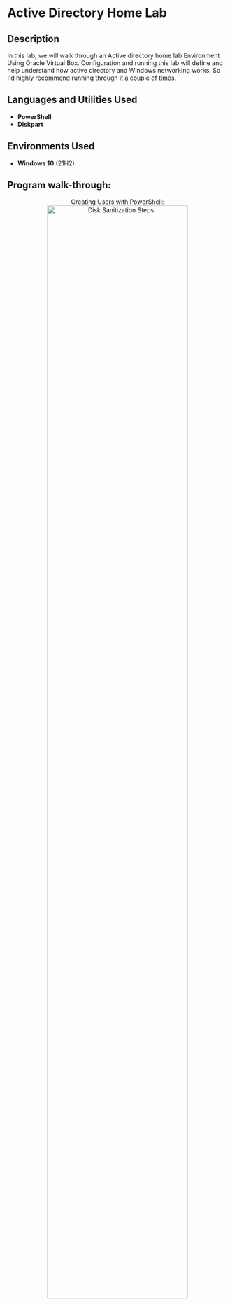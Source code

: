<h1>Active Directory Home Lab</h1>

<h2>Description</h2>
In this lab, we will walk through an Active directory home lab Environment Using Oracle Virtual Box. Configuration and running this lab will define and help understand how active directory and Windows networking works, So I'd highly recommend running through it a couple of times.
<br />


<h2>Languages and Utilities Used</h2>

- <b>PowerShell</b> 
- <b>Diskpart</b>

<h2>Environments Used </h2>

- <b>Windows 10</b> (21H2)

<h2>Program walk-through:</h2>

<p align="center">
Creating Users with PowerShell: <br/>
<img src="https://i.imgur.com/UJjv6cp.png" height="80%" width="80%" alt="Disk Sanitization Steps"/>
<br />

</p>

<!--
 ```diff
- text in red
+ text in green
! text in orange
# text in gray
@@ text in purple (and bold)@@
```
--!>
